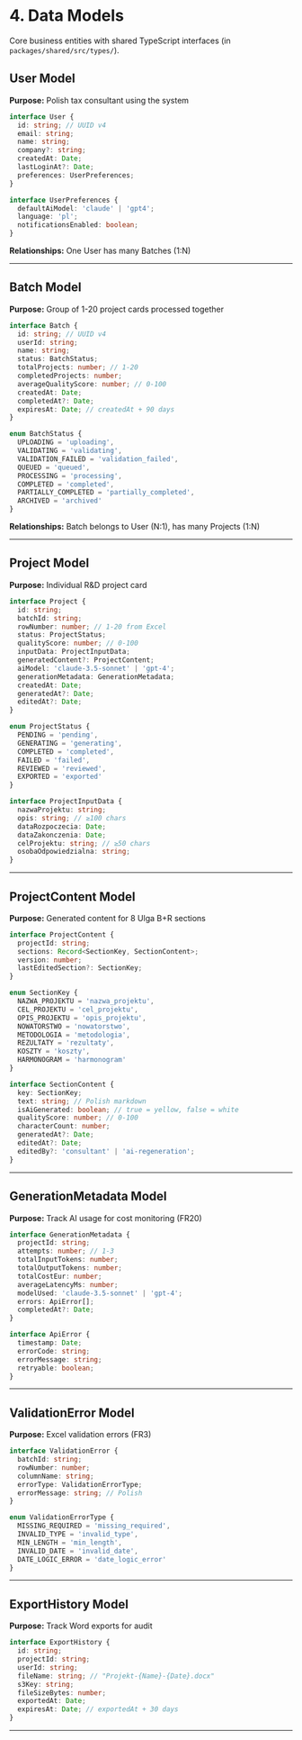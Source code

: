 # 4. Data Models

Core business entities with shared TypeScript interfaces (in `packages/shared/src/types/`).

## User Model

**Purpose:** Polish tax consultant using the system

```typescript
interface User {
  id: string; // UUID v4
  email: string;
  name: string;
  company?: string;
  createdAt: Date;
  lastLoginAt?: Date;
  preferences: UserPreferences;
}

interface UserPreferences {
  defaultAiModel: 'claude' | 'gpt4';
  language: 'pl';
  notificationsEnabled: boolean;
}
```

**Relationships:** One User has many Batches (1:N)

---

## Batch Model

**Purpose:** Group of 1-20 project cards processed together

```typescript
interface Batch {
  id: string; // UUID v4
  userId: string;
  name: string;
  status: BatchStatus;
  totalProjects: number; // 1-20
  completedProjects: number;
  averageQualityScore: number; // 0-100
  createdAt: Date;
  completedAt?: Date;
  expiresAt: Date; // createdAt + 90 days
}

enum BatchStatus {
  UPLOADING = 'uploading',
  VALIDATING = 'validating',
  VALIDATION_FAILED = 'validation_failed',
  QUEUED = 'queued',
  PROCESSING = 'processing',
  COMPLETED = 'completed',
  PARTIALLY_COMPLETED = 'partially_completed',
  ARCHIVED = 'archived'
}
```

**Relationships:** Batch belongs to User (N:1), has many Projects (1:N)

---

## Project Model

**Purpose:** Individual R&D project card

```typescript
interface Project {
  id: string;
  batchId: string;
  rowNumber: number; // 1-20 from Excel
  status: ProjectStatus;
  qualityScore: number; // 0-100
  inputData: ProjectInputData;
  generatedContent?: ProjectContent;
  aiModel: 'claude-3.5-sonnet' | 'gpt-4';
  generationMetadata: GenerationMetadata;
  createdAt: Date;
  generatedAt?: Date;
  editedAt?: Date;
}

enum ProjectStatus {
  PENDING = 'pending',
  GENERATING = 'generating',
  COMPLETED = 'completed',
  FAILED = 'failed',
  REVIEWED = 'reviewed',
  EXPORTED = 'exported'
}

interface ProjectInputData {
  nazwaProjektu: string;
  opis: string; // ≥100 chars
  dataRozpoczecia: Date;
  dataZakonczenia: Date;
  celProjektu: string; // ≥50 chars
  osobaOdpowiedzialna: string;
}
```

---

## ProjectContent Model

**Purpose:** Generated content for 8 Ulga B+R sections

```typescript
interface ProjectContent {
  projectId: string;
  sections: Record<SectionKey, SectionContent>;
  version: number;
  lastEditedSection?: SectionKey;
}

enum SectionKey {
  NAZWA_PROJEKTU = 'nazwa_projektu',
  CEL_PROJEKTU = 'cel_projektu',
  OPIS_PROJEKTU = 'opis_projektu',
  NOWATORSTWO = 'nowatorstwo',
  METODOLOGIA = 'metodologia',
  REZULTATY = 'rezultaty',
  KOSZTY = 'koszty',
  HARMONOGRAM = 'harmonogram'
}

interface SectionContent {
  key: SectionKey;
  text: string; // Polish markdown
  isAiGenerated: boolean; // true = yellow, false = white
  qualityScore: number; // 0-100
  characterCount: number;
  generatedAt?: Date;
  editedAt?: Date;
  editedBy?: 'consultant' | 'ai-regeneration';
}
```

---

## GenerationMetadata Model

**Purpose:** Track AI usage for cost monitoring (FR20)

```typescript
interface GenerationMetadata {
  projectId: string;
  attempts: number; // 1-3
  totalInputTokens: number;
  totalOutputTokens: number;
  totalCostEur: number;
  averageLatencyMs: number;
  modelUsed: 'claude-3.5-sonnet' | 'gpt-4';
  errors: ApiError[];
  completedAt?: Date;
}

interface ApiError {
  timestamp: Date;
  errorCode: string;
  errorMessage: string;
  retryable: boolean;
}
```

---

## ValidationError Model

**Purpose:** Excel validation errors (FR3)

```typescript
interface ValidationError {
  batchId: string;
  rowNumber: number;
  columnName: string;
  errorType: ValidationErrorType;
  errorMessage: string; // Polish
}

enum ValidationErrorType {
  MISSING_REQUIRED = 'missing_required',
  INVALID_TYPE = 'invalid_type',
  MIN_LENGTH = 'min_length',
  INVALID_DATE = 'invalid_date',
  DATE_LOGIC_ERROR = 'date_logic_error'
}
```

---

## ExportHistory Model

**Purpose:** Track Word exports for audit

```typescript
interface ExportHistory {
  id: string;
  projectId: string;
  userId: string;
  fileName: string; // "Projekt-{Name}-{Date}.docx"
  s3Key: string;
  fileSizeBytes: number;
  exportedAt: Date;
  expiresAt: Date; // exportedAt + 30 days
}
```

---
